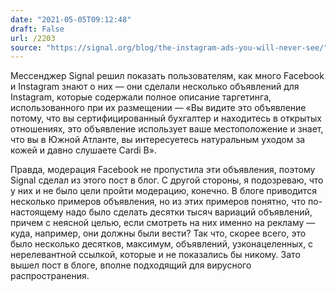 ```yaml
---
date: "2021-05-05T09:12:48"
draft: False
url: /2203
source: "https://signal.org/blog/the-instagram-ads-you-will-never-see/"
---
```


Мессенджер Signal решил показать пользователям, как много Facebook и Instagram знают о них — они сделали несколько объявлений для Instagram, которые содержали полное описание таргетинга, использованного при их размещении — «Вы видите это объявление потому, что вы сертифицированный бухгалтер и находитесь в открытых отношениях, это объявление использует ваше местоположение и знает, что вы в Южной Атланте, вы интересуетесь натуральным уходом за кожей и давно слушаете Cardi B». 

Правда, модерация Facebook не пропустила эти объявления, поэтому Signal сделал из этого пост в блог. С другой стороны, я подозреваю, что у них и не было цели пройти модерацию, конечно. В блоге приводится несколько примеров объявления, но из этих примеров понятно, что по-настоящему надо было сделать десятки тысяч вариаций объявлений, причем с неясной целью, если смотреть на них именно на рекламу — куда, например, они должны были вести? Так что, скорее всего, это было несколько десятков, максимум, объявлений, узконацеленных, с нерелевантной ссылкой, которые и не показались бы никому. Зато вышел пост в блоге, вполне подходящий для вирусного распространения.
